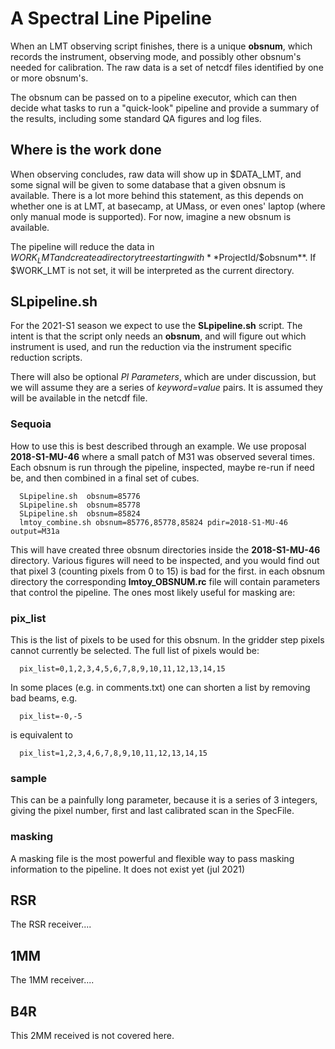# A Spectral Line Pipeline

When an LMT observing script finishes, there is a unique **obsnum**,
which records the instrument, observing mode, and possibly
other obsnum's needed for calibration. The raw data is a set
of netcdf files identified by one or more obsnum's.


The obsnum can be passed on to a pipeline executor, which can then
decide what tasks to run a "quick-look" pipeline and provide a summary
of the results, including some standard QA figures and log files.


## Where is the work done

When observing concludes, raw data will show up in $DATA_LMT, and some signal
will be given to some database that a given obsnum is available. There is a lot more
behind this statement, as this depends on whether one is at LMT,  at basecamp, 
at UMass, or even ones' laptop (where only manual mode is supported). For now, imagine
a new obsnum is available.

The pipeline will reduce the data in $WORK_LMT and create a directory tree
starting with **$ProjectId/$obsnum**.  If $WORK_LMT is not set, it will be interpreted
as the current directory.


## SLpipeline.sh

For the 2021-S1 season we expect to use the **SLpipeline.sh** script. The intent
is that the script only needs an **obsnum**, and will figure out which instrument
is used, and run the reduction via the instrument specific reduction scripts.

There will also be optional *PI Parameters*, which are under discussion, but we will 
assume they are a series of *keyword=value* pairs. It is assumed they will be available
in the netcdf file.

### Sequoia

How to use this is best described through an example. We use proposal **2018-S1-MU-46**
where a
small patch of M31 was observed several times. Each obsnum is run through the pipeline, 
inspected, maybe re-run if need be, and then combined in a final set of cubes.

      SLpipeline.sh  obsnum=85776 
      SLpipeline.sh  obsnum=85778
      SLpipeline.sh  obsnum=85824 
      lmtoy_combine.sh obsnum=85776,85778,85824 pdir=2018-S1-MU-46 output=M31a

This will have created three obsnum directories inside the **2018-S1-MU-46** directory.
Various figures will need to be inspected, and you would find out that pixel 3
(counting pixels from 0 to 15) is bad for the first. in each obsnum directory the
corresponding **lmtoy_OBSNUM.rc** file will contain parameters that control the pipeline.
The ones most likely useful for masking are:

### pix_list

This is the list of pixels to be used for this obsnum. In the gridder step pixels cannot
currently be selected.  The full list of pixels would be:

      pix_list=0,1,2,3,4,5,6,7,8,9,10,11,12,13,14,15

In some places (e.g. in comments.txt) one can shorten a list by removing bad beams, e.g.

      pix_list=-0,-5

is equivalent to

      pix_list=1,2,3,4,6,7,8,9,10,11,12,13,14,15

### sample

This can be a painfully long parameter,
because it is a series of 3 integers, giving the pixel number, first and last
calibrated scan in the SpecFile.

### masking

A masking file is the most powerful and flexible way to pass masking information
to the pipeline. It does not exist yet (jul 2021)

## RSR

The RSR receiver....

## 1MM

The 1MM receiver....

## B4R

This 2MM received is not covered here.
